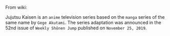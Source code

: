 From wiki:

Jujutsu Kaisen is an `anime` television series based on the `manga` series of the same name by `Gege Akutami`. The series adaptation was announced in the 52nd issue of `Weekly Shōnen Jump` published on `November 25, 2019`.
